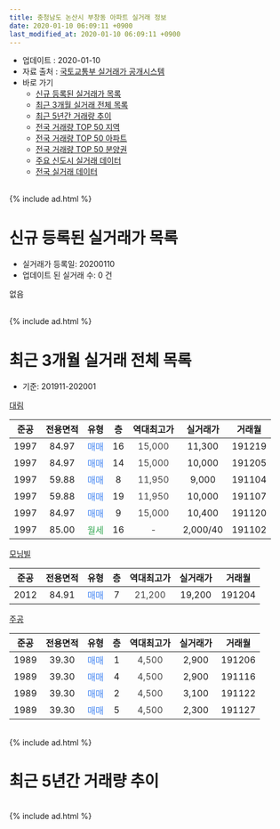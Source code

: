 ```yaml
---
title: 충청남도 논산시 부창동 아파트 실거래 정보
date: 2020-01-10 06:09:11 +0900
last_modified_at: 2020-01-10 06:09:11 +0900
---
```


* 업데이트 : 2020-01-10
* 자료 출처 : [국토교통부 실거래가 공개시스템](http://rt.molit.go.kr)
* 바로 가기
    * [신규 등록된 실거래가 목록](#신규-등록된-실거래가-목록)
    * [최근 3개월 실거래 전체 목록](#최근-3개월-실거래-전체-목록)
    * [최근 5년간 거래량 추이](#최근-5년간-거래량-추이)
    * [전국 거래량 TOP 50 지역](https://inasie.github.io/apt-trade-info/최근-3개월-전국에서-가장-거래가-많이-발생한-지역)
    * [전국 거래량 TOP 50 아파트](https://inasie.github.io/apt-trade-info/최근-3개월-전국에서-가장-거래가-많이-발생한-아파트)
    * [전국 거래량 TOP 50 분양권](https://inasie.github.io/apt-trade-info/최근-3개월-전국에서-가장-거래가-많이-발생한-분양권)
    * [주요 신도시 실거래 데이터](https://inasie.github.io/apt-trade-info/주요-신도시)
    * [전국 실거래 데이터](https://inasie.github.io/apt-trade-info/전국)
<br>
{% include ad.html %}
<br>

# 신규 등록된 실거래가 목록
* 실거래가 등록일: 20200110
* 업데이트 된 실거래 수: 0 건

없음

<br>
{% include ad.html %}
<br>

# 최근 3개월 실거래 전체 목록
* 기준: 201911-202001


[대림](https://search.naver.com/search.naver?query=%EC%B6%A9%EC%B2%AD%EB%82%A8%EB%8F%84+%EB%85%BC%EC%82%B0%EC%8B%9C+%EB%B6%80%EC%B0%BD%EB%8F%99+%EB%8C%80%EB%A6%BC)

|준공|전용면적|유형|층|역대최고가|실거래가|거래월|
|:---:|:---:|:---:|:---:|:---:|:---:|:---:|
|1997|84.97|<span style="color:#4285f3">매매</span>|16|<span style="color:#444444">15,000</span>|11,300|191219|
|1997|84.97|<span style="color:#4285f3">매매</span>|14|<span style="color:#444444">15,000</span>|10,000|191205|
|1997|59.88|<span style="color:#4285f3">매매</span>|8|<span style="color:#444444">11,950</span>|9,000|191104|
|1997|59.88|<span style="color:#4285f3">매매</span>|19|<span style="color:#444444">11,950</span>|10,000|191107|
|1997|84.97|<span style="color:#4285f3">매매</span>|9|<span style="color:#444444">15,000</span>|10,400|191120|
|1997|85.00|<span style="color:#34a853">월세</span>|16|<span style="color:#444444">-</span>|2,000/40|191102|

[모닝빌](https://search.naver.com/search.naver?query=%EC%B6%A9%EC%B2%AD%EB%82%A8%EB%8F%84+%EB%85%BC%EC%82%B0%EC%8B%9C+%EB%B6%80%EC%B0%BD%EB%8F%99+%EB%AA%A8%EB%8B%9D%EB%B9%8C)

|준공|전용면적|유형|층|역대최고가|실거래가|거래월|
|:---:|:---:|:---:|:---:|:---:|:---:|:---:|
|2012|84.91|<span style="color:#4285f3">매매</span>|7|<span style="color:#444444">21,200</span>|19,200|191204|

[주공](https://search.naver.com/search.naver?query=%EC%B6%A9%EC%B2%AD%EB%82%A8%EB%8F%84+%EB%85%BC%EC%82%B0%EC%8B%9C+%EB%B6%80%EC%B0%BD%EB%8F%99+%EC%A3%BC%EA%B3%B5)

|준공|전용면적|유형|층|역대최고가|실거래가|거래월|
|:---:|:---:|:---:|:---:|:---:|:---:|:---:|
|1989|39.30|<span style="color:#4285f3">매매</span>|1|<span style="color:#444444">4,500</span>|2,900|191206|
|1989|39.30|<span style="color:#4285f3">매매</span>|4|<span style="color:#444444">4,500</span>|2,900|191116|
|1989|39.30|<span style="color:#4285f3">매매</span>|2|<span style="color:#444444">4,500</span>|3,100|191122|
|1989|39.30|<span style="color:#4285f3">매매</span>|5|<span style="color:#444444">4,500</span>|2,300|191127|


<br>
{% include ad.html %}
<br>

# 최근 5년간 거래량 추이


<div style="width:100%;">
    <canvas id="deal_progress" height="200"></canvas>
</div>

<script>
new Chart(document.getElementById("deal_progress"), {
    type: 'line',
    data: {
        labels: ['201501','201502','201503','201504','201505','201506','201507','201508','201509','201510','201511','201512','201601','201602','201603','201604','201605','201606','201607','201608','201609','201610','201611','201612','201701','201702','201703','201704','201705','201706','201707','201708','201709','201710','201711','201712','201801','201802','201803','201804','201805','201806','201807','201808','201809','201810','201811','201812','201901','201902','201903','201904','201905','201906','201907','201908','201909','201910','201911','201912','202001'],
        datasets: [{
            label: '매매',
            pointRadius: 1,
            data: [12, 7, 6, 5, 12, 3, 10, 6, 7, 6, 6, 8, 7, 7, 4, 3, 1, 8, 5, 5, 6, 5, 13, 7, 4, 11, 6, 15, 11, 10, 11, 10, 5, 5, 2, 4, 10, 5, 5, 10, 4, 5, 3, 6, 4, 4, 8, 4, 5, 7, 6, 11, 1, 5, 4, 2, 1, 4, 6, 4, 0],
            borderColor: "rgba(255, 201, 14, 1)",
            backgroundColor: "rgba(255, 201, 14, 0.5)",
            fill: false,
            lineTension: 0
        },{
            label: '전월세',
            pointRadius: 1,
            data: [6, 2, 8, 5, 3, 2, 5, 3, 6, 1, 2, 2, 6, 6, 2, 4, 3, 3, 6, 3, 4, 6, 5, 3, 7, 2, 2, 4, 5, 1, 1, 2, 4, 4, 1, 2, 5, 0, 4, 5, 4, 0, 2, 2, 3, 1, 4, 1, 3, 2, 6, 0, 1, 2, 3, 1, 6, 3, 1, 0, 0],
            borderColor: "rgba(0, 141, 185, 1)",
            backgroundColor: "rgba(0, 141, 185, 0.5)",
            fill: false,
            lineTension: 0
        }
        ]
    },
    options: {
        responsive: true,
        title: {
            display: false
        },
        tooltips: {
            mode: 'index',
            intersect: false
        },
        hover: {
            mode: 'nearest',
            intersect: true
        },
        scales: {
            xAxes: [{
                display: true,
                scaleLabel: {
                    display: true,
                    labelString: '년/월'
                }
            }],
            yAxes: [{
                display: true,
                ticks: {
                    suggestedMin: 0,
                },
                scaleLabel: {
                    display: true,
                    labelString: '실거래 수'
                }
            }]
        }
    }
});

</script>


<br>
{% include ad.html %}
<br>

